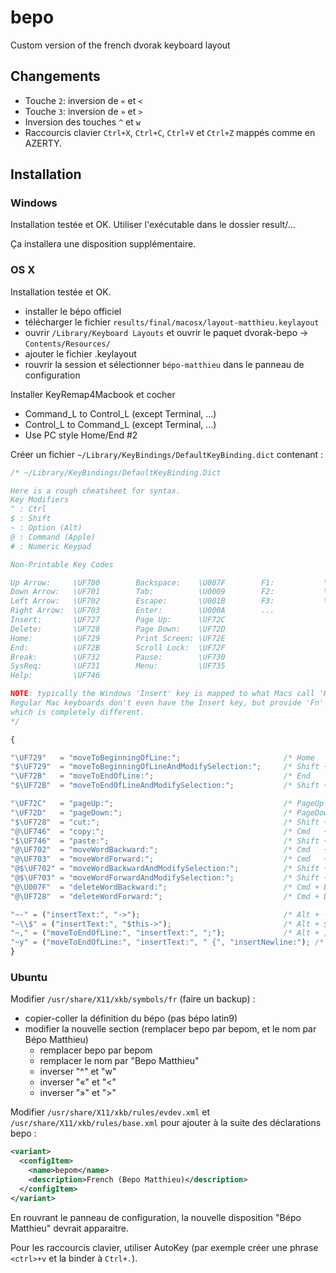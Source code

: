 bepo
====

Custom version of the french dvorak keyboard layout

## Changements

* Touche `2`: inversion de `«` et `<`
* Touche `3`: inversion de `»` et `>`
* Inversion des touches `^` et `w`
* Raccourcis clavier `Ctrl+X`, `Ctrl+C`, `Ctrl+V` et `Ctrl+Z` mappés comme en AZERTY.

## Installation

### Windows

Installation testée et OK. Utiliser l'exécutable dans le dossier result/...

Ça installera une disposition supplémentaire.

### OS X

Installation testée et OK.

- installer le bépo officiel
- télécharger le fichier `results/final/macosx/layout-matthieu.keylayout`
- ouvrir `/Library/Keyboard Layouts` et ouvrir le paquet dvorak-bepo -> `Contents/Resources/`
- ajouter le fichier .keylayout
- rouvrir la session et sélectionner `bépo-matthieu` dans le panneau de configuration

Installer KeyRemap4Macbook et cocher

- Command_L to Control_L (except Terminal, …)
- Control_L to Command_L (except Terminal, …)
- Use PC style Home/End #2

Créer un fichier `~/Library/KeyBindings/DefaultKeyBinding.dict` contenant :

```javascript
/* ~/Library/KeyBindings/DefaultKeyBinding.Dict

Here is a rough cheatsheet for syntax.
Key Modifiers
^ : Ctrl
$ : Shift
~ : Option (Alt)
@ : Command (Apple)
# : Numeric Keypad

Non-Printable Key Codes

Up Arrow:     \UF700        Backspace:    \U007F        F1:           \UF704
Down Arrow:   \UF701        Tab:          \U0009        F2:           \UF705
Left Arrow:   \UF702        Escape:       \U001B        F3:           \UF706
Right Arrow:  \UF703        Enter:        \U000A        ...
Insert:       \UF727        Page Up:      \UF72C
Delete:       \UF728        Page Down:    \UF72D
Home:         \UF729        Print Screen: \UF72E
End:          \UF72B        Scroll Lock:  \UF72F
Break:        \UF732        Pause:        \UF730
SysReq:       \UF731        Menu:         \UF735
Help:         \UF746

NOTE: typically the Windows 'Insert' key is mapped to what Macs call 'Help'.  
Regular Mac keyboards don't even have the Insert key, but provide 'Fn' instead, 
which is completely different.
*/

{

"\UF729"   = "moveToBeginningOfLine:";                       /* Home         */
"$\UF729"  = "moveToBeginningOfLineAndModifySelection:";     /* Shift + Home */
"\UF72B"   = "moveToEndOfLine:";                             /* End          */
"$\UF72B"  = "moveToEndOfLineAndModifySelection:";           /* Shift + End  */

"\UF72C"   = "pageUp:";                                      /* PageUp       */
"\UF72D"   = "pageDown:";                                    /* PageDown     */
"$\UF728"  = "cut:";                                         /* Shift + Del  */
"@\UF746"  = "copy:";                                        /* Cmd   + Help */
"$\UF746"  = "paste:";                                       /* Shift + Help */
"@\UF702"  = "moveWordBackward:";                            /* Cmd   + LeftArrow */
"@\UF703"  = "moveWordForward:";                             /* Cmd   + RightArrow */
"@$\UF702" = "moveWordBackwardAndModifySelection:";          /* Shift + Cmd + Leftarrow */
"@$\UF703" = "moveWordForwardAndModifySelection:";           /* Shift + Cmd + Rightarrow */
"@\U007F"  = "deleteWordBackward:";                          /* Cmd + Backspace */
"@\UF728"  = "deleteWordForward:";                           /* Cmd + Delete */

"~-" = ("insertText:", "->");                                /* Alt + - */
"~\\$" = ("insertText:", "$this->");                         /* Alt + $ */
"~," = ("moveToEndOfLine:", "insertText:", ";");             /* Alt + , */
"~y" = ("moveToEndOfLine:", "insertText:", " {", "insertNewline:"); /* Alt + y */
}
```

### Ubuntu

Modifier `/usr/share/X11/xkb/symbols/fr` (faire un backup) :

- copier-coller la définition du bépo (pas bépo latin9)
- modifier la nouvelle section (remplacer bepo par bepom, et le nom par Bépo Matthieu)
  - remplacer bepo par bepom
  - remplacer le nom par "Bepo Matthieu"
  - inverser "^" et "w"
  - inverser "«" et "<"
  - inverser "»" et ">"

Modifier `/usr/share/X11/xkb/rules/evdev.xml` et `/usr/share/X11/xkb/rules/base.xml` pour ajouter à la suite des déclarations bepo :

```xml
<variant>
  <configItem>
    <name>bepom</name>
    <description>French (Bepo Matthieu)</description>
  </configItem>
</variant>
```

En rouvrant le panneau de configuration, la nouvelle disposition "Bépo Matthieu" devrait apparaitre.

Pour les raccourcis clavier, utiliser AutoKey (par exemple créer une phrase `<ctrl>+v` et la binder à `Ctrl+.`).
